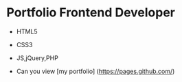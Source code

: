 # Portfolio Frontend Developer
- HTML5
* CSS3
+ JS,jQuery,PHP

  
+ Can you view [my portfolio] (https://pages.github.com/)
